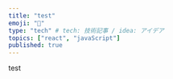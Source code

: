 ```yaml
---
title: "test"
emoji: "🐷"
type: "tech" # tech: 技術記事 / idea: アイデア
topics: ["react", "javaScript"]
published: true
---
```


test
